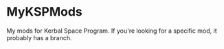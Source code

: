 # MyKSPMods
My mods for Kerbal Space Program.
If you're looking for a specific mod, it probably has a branch.
